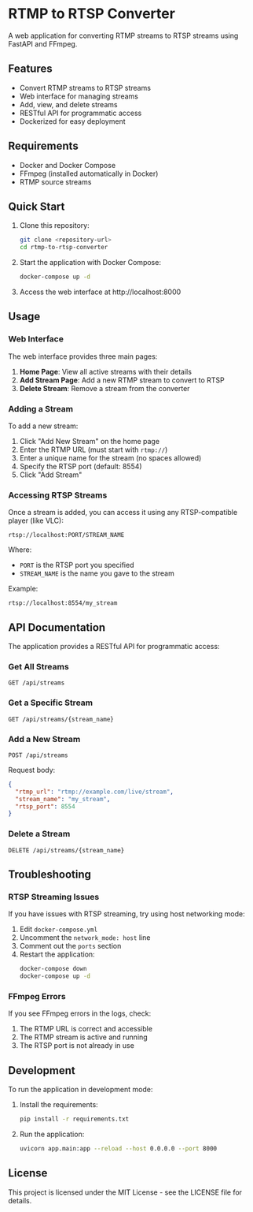 # RTMP to RTSP Converter

A web application for converting RTMP streams to RTSP streams using FastAPI and FFmpeg.

## Features

- Convert RTMP streams to RTSP streams
- Web interface for managing streams
- Add, view, and delete streams
- RESTful API for programmatic access
- Dockerized for easy deployment

## Requirements

- Docker and Docker Compose
- FFmpeg (installed automatically in Docker)
- RTMP source streams

## Quick Start

1. Clone this repository:
   ```bash
   git clone <repository-url>
   cd rtmp-to-rtsp-converter
   ```

2. Start the application with Docker Compose:
   ```bash
   docker-compose up -d
   ```

3. Access the web interface at http://localhost:8000

## Usage

### Web Interface

The web interface provides three main pages:

1. **Home Page**: View all active streams with their details
2. **Add Stream Page**: Add a new RTMP stream to convert to RTSP
3. **Delete Stream**: Remove a stream from the converter

### Adding a Stream

To add a new stream:

1. Click "Add New Stream" on the home page
2. Enter the RTMP URL (must start with `rtmp://`)
3. Enter a unique name for the stream (no spaces allowed)
4. Specify the RTSP port (default: 8554)
5. Click "Add Stream"

### Accessing RTSP Streams

Once a stream is added, you can access it using any RTSP-compatible player (like VLC):

```
rtsp://localhost:PORT/STREAM_NAME
```

Where:
- `PORT` is the RTSP port you specified
- `STREAM_NAME` is the name you gave to the stream

Example:
```
rtsp://localhost:8554/my_stream
```

## API Documentation

The application provides a RESTful API for programmatic access:

### Get All Streams

```
GET /api/streams
```

### Get a Specific Stream

```
GET /api/streams/{stream_name}
```

### Add a New Stream

```
POST /api/streams
```

Request body:
```json
{
  "rtmp_url": "rtmp://example.com/live/stream",
  "stream_name": "my_stream",
  "rtsp_port": 8554
}
```

### Delete a Stream

```
DELETE /api/streams/{stream_name}
```

## Troubleshooting

### RTSP Streaming Issues

If you have issues with RTSP streaming, try using host networking mode:

1. Edit `docker-compose.yml`
2. Uncomment the `network_mode: host` line
3. Comment out the `ports` section
4. Restart the application:
   ```bash
   docker-compose down
   docker-compose up -d
   ```

### FFmpeg Errors

If you see FFmpeg errors in the logs, check:

1. The RTMP URL is correct and accessible
2. The RTMP stream is active and running
3. The RTSP port is not already in use

## Development

To run the application in development mode:

1. Install the requirements:
   ```bash
   pip install -r requirements.txt
   ```

2. Run the application:
   ```bash
   uvicorn app.main:app --reload --host 0.0.0.0 --port 8000
   ```

## License

This project is licensed under the MIT License - see the LICENSE file for details.